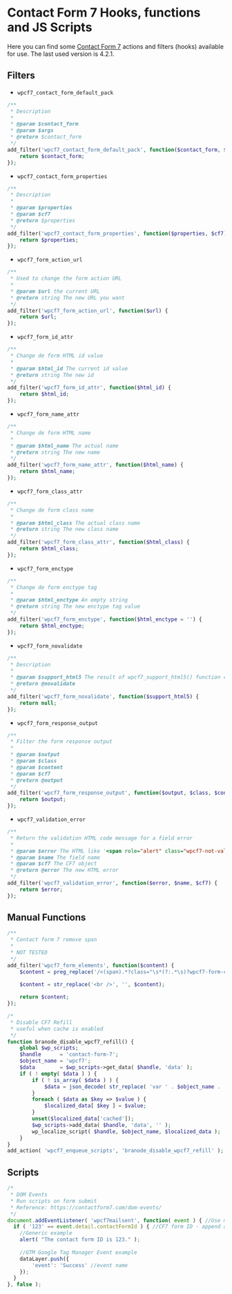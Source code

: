 # Contact Form 7 Hooks, functions and JS Scripts

Here you can find some [Contact Form 7](https://wordpress.org/plugins/contact-form-7/) actions and filters (hooks) available for use. The last used version is 4.2.1.

## Filters

- `wpcf7_contact_form_default_pack`

```php
/**
 * Description
 *
 * @param $contact_form
 * @param $args
 * @return $contact_form
 */
add_filter('wpcf7_contact_form_default_pack', function($contact_form, $args) {
    return $contact_form;
});
```

- `wpcf7_contact_form_properties`

```php
/**
 * Description
 *
 * @param $properties
 * @param $cf7
 * @return $properties
 */
add_filter('wpcf7_contact_form_properties', function($properties, $cf7) {
    return $properties;
});
```

- `wpcf7_form_action_url`

```php
/**
 * Used to change the form action URL
 *
 * @param $url the current URL
 * @return string The new URL you want
 */
add_filter('wpcf7_form_action_url', function($url) {
    return $url;
});
```

- `wpcf7_form_id_attr`

```php
/**
 * Change de form HTML id value
 *
 * @param $html_id The current id value
 * @return string The new id
 */
add_filter('wpcf7_form_id_attr', function($html_id) {
    return $html_id;
});
```

- `wpcf7_form_name_attr`

```php
/**
 * Change de form HTML name
 *
 * @param $html_name The actual name
 * @return string The new name
 */
add_filter('wpcf7_form_name_attr', function($html_name) {
    return $html_name;
});
```

- `wpcf7_form_class_attr`

```php
/**
 * Change de form class name
 *
 * @param $html_class The actual class name
 * @return string The new class name
 */
add_filter('wpcf7_form_class_attr', function($html_class) {
    return $html_class;
});
```

- `wpcf7_form_enctype`

```php
/**
 * Change de form enctype tag
 *
 * @param $html_enctype An empty string
 * @return string The new enctype tag value
 */
add_filter('wpcf7_form_enctype', function($html_enctype = '') {
    return $html_enctype;
});
```

- `wpcf7_form_novalidate`

```php
/**
 * Description
 *
 * @param $support_html5 The result of wpcf7_support_html5() function call
 * @return @novalidate
 */
add_filter('wpcf7_form_novalidate', function($support_html5) {
    return null;
});
```

- `wpcf7_form_response_output`

```php
/**
 * Filter the form response output
 *
 * @param $output 
 * @param $class 
 * @param $content 
 * @param $cf7 
 * @return @output
 */
add_filter('wpcf7_form_response_output', function($output, $class, $content, $cf7) {
    return $output;
});
```

- `wpcf7_validation_error`

```php
/**
 * Return the validation HTML code message for a field error
 *
 * @param $error The HTML like '<span role="alert" class="wpcf7-not-valid-tip">%s</span>
 * @param $name The field name
 * @param $cf7 The CF7 object
 * @return @error The new HTML error
 */
add_filter('wpcf7_validation_error', function($error, $name, $cf7) {
    return $error;
});
```

## Manual Functions

```php
/**
 * Contact form 7 remove span
 *
 * NOT TESTED
 */
add_filter('wpcf7_form_elements', function($content) {
    $content = preg_replace('/<(span).*?class="\s*(?:.*\s)?wpcf7-form-control-wrap(?:\s[^"]+)?\s*"[^\>]*>(.*)<\/\1>/i', '\2', $content);

    $content = str_replace('<br />', '', $content);
        
    return $content;
});
```

```php
/*
 * Disable CF7 Refill
 * useful when cache is enabled
 */
function branode_disable_wpcf7_refill() {
	global $wp_scripts;
	$handle      = 'contact-form-7';
	$object_name = 'wpcf7';
	$data        = $wp_scripts->get_data( $handle, 'data' );
	if ( ! empty( $data ) ) {
		if ( ! is_array( $data ) ) {
			$data = json_decode( str_replace( 'var ' . $object_name . ' = ', '', substr( $data, 0, - 1 ) ), true );
		}
		foreach ( $data as $key => $value ) {
			$localized_data[ $key ] = $value;
		}
		unset($localized_data['cached']);
		$wp_scripts->add_data( $handle, 'data', '' );
		wp_localize_script( $handle, $object_name, $localized_data );
	}
}
add_action( 'wpcf7_enqueue_scripts', 'branode_disable_wpcf7_refill' );
```

## Scripts
```javascript
/*
 * DOM Events
 * Run scripts on form submit
 * Reference: https://contactform7.com/dom-events/
 */
document.addEventListener( 'wpcf7mailsent', function( event ) { //Use mailsent instead of submit to prevent false positives
  if ( '123' == event.detail.contactFormId ) { //CF7 form ID - append as many forms as you need changing the ID
	//Generic example
	alert( "The contact form ID is 123." );
	
	//GTM Google Tag Manager Event example
	dataLayer.push({
		'event': 'Success' //event name
	});
  }
}, false );
```
